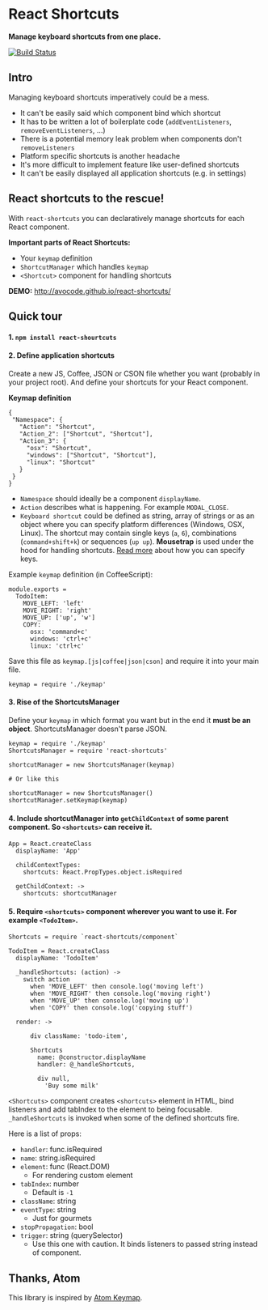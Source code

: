 React Shortcuts
=========

**Manage keyboard shortcuts from one place.**

[![Build Status](https://travis-ci.org/avocode/react-shortcuts.svg)](https://travis-ci.org/avocode/react-shortcuts)


Intro
------


Managing keyboard shortcuts imperatively could be a mess.

- It can't be easily said which component bind which shortcut
- It has to be written a lot of boilerplate code (`addEventListeners`, `removeEventListeners`, ...)
- There is a potential memory leak problem when components don't `removeListeners`
- Platform specific shortcuts is another headache
- It's more difficult to implement feature like user-defined shortcuts
- It can't be easily displayed all application shortcuts (e.g. in settings)


**React shortcuts to the rescue!**
-----------

With `react-shortcuts` you can declaratively manage shortcuts for each React component.

**Important parts of React Shortcuts:**

- Your `keymap` definition
- `ShortcutManager` which handles `keymap`
- `<Shortcut>` component for handling shortcuts

**DEMO:** http://avocode.github.io/react-shortcuts/

Quick tour
----------


#### 1. `npm install react-shourtcuts`


#### 2. **Define application shortcuts**

Create a new JS, Coffee, JSON or CSON file whether you want (probably in your project root). And define your shortcuts for your React component.

**Keymap definition**

```
{
 "Namespace": {
   "Action": "Shortcut",
   "Action_2": ["Shortcut", "Shortcut"],
   "Action_3": {
     "osx": "Shortcut",
     "windows": ["Shortcut", "Shortcut"],
     "linux": "Shortcut"
   }
 }
}
```

- `Namespace` should ideally be a component `displayName`.
- `Action` describes what is happening. For example `MODAL_CLOSE`.
- `Keyboard shortcut` could be defined as string, array of strings or as an object where you can specify platform differences (Windows, OSX, Linux). The shortcut may contain single keys (`a`, `6`), combinations (`command+shift+k`) or sequences (`up up`). **Mousetrap** is used under the hood for handling shortcuts. [Read more](https://craig.is/killing/mice) about how you can specify keys.

Example `keymap` definition (in CoffeeScript):

```
module.exports =
  TodoItem:
    MOVE_LEFT: 'left'
    MOVE_RIGHT: 'right'
    MOVE_UP: ['up', 'w']
    COPY:
      osx: 'command+c'
      windows: 'ctrl+c'
      linux: 'ctrl+c'
```

Save this file as `keymap.[js|coffee|json|cson]` and require it into your main file.

```
keymap = require './keymap'
```

#### 3. Rise of the ShortcutsManager

Define your `keymap` in which format you want but in the end it **must be an object**. ShortcutsManager doesn't parse JSON.

```
keymap = require './keymap'
ShortcutsManager = require 'react-shortcuts'

shortcutManager = new ShortcutsManager(keymap)

# Or like this

shortcutManager = new ShortcutsManager()
shortcutManager.setKeymap(keymap)

```

#### 4. Include shortcutManager into `getChildContext` of some parent component. So `<shortcuts>` can receive it.

```
App = React.createClass
  displayName: 'App'

  childContextTypes:
    shortcuts: React.PropTypes.object.isRequired

  getChildContext: ->
    shortcuts: shortcutManager

```

#### 5. Require `<shortcuts>` component wherever you want to use it. For example `<TodoItem>`.

```
Shortcuts = require `react-shortcuts/component`

TodoItem = React.createClass
  displayName: 'TodoItem'

  _handleShortcuts: (action) ->
    switch action
      when 'MOVE_LEFT' then console.log('moving left')
      when 'MOVE_RIGHT' then console.log('moving right')
      when 'MOVE_UP' then console.log('moving up')
      when 'COPY' then console.log('copying stuff')

  render: ->

      div className: 'todo-item',

      Shortcuts
        name: @constructor.displayName
        handler: @_handleShortcuts,

        div null,
          'Buy some milk'

```

`<Shortcuts>` component creates `<shortcuts>` element in HTML, bind listeners and add tabIndex to the element to being focusable. `_handleShortcuts` is invoked when some of the defined shortcuts fire.

Here is a list of props:

- `handler`: func.isRequired
- `name`: string.isRequired
- `element`: func (React.DOM)
  - For rendering custom element
- `tabIndex`: number
  - Default is `-1`
- `className`: string
- `eventType`: string
  - Just for gourmets
- `stopPropagation`: bool
- `trigger`: string (querySelector)
  - Use this one with caution. It binds listeners to passed string instead of <Shortcuts> component.



Thanks, Atom
-------------

This library is inspired by [Atom Keymap](https://github.com/atom/atom-keymap/).
